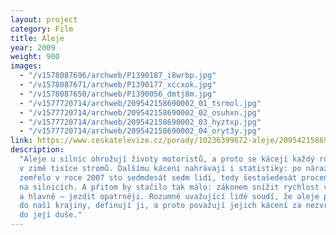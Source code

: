```yaml
---
layout: project
category: Film
title: Aleje
year: 2009
weight: 900
images:
  - "/v1578087696/archweb/P1390187_i8wrbp.jpg"
  - "/v1578087671/archweb/P1390177_xccxok.jpg"
  - "/v1578087650/archweb/P1390056_dmtj8m.jpg"
  - "/v1577720714/archweb/209542158690002_01_tsrmol.jpg"
  - "/v1577720714/archweb/209542158690002_02_osuhxn.jpg"
  - "/v1577720714/archweb/209542158690002_03_hyztxp.jpg"
  - "/v1577720714/archweb/209542158690002_04_oryt3y.jpg"
link: https://www.ceskatelevize.cz/porady/10236399672-aleje/209542158690002
description:
  "Aleje u silnic ohrožují životy motoristů, a proto se kácejí každý rok
  v zimě tisíce stromů. Dalšímu kácení nahrávají i statistiky: po nárazu do stromu
  zemřelo v roce 2007 sto sedmdesát sedm lidí, tedy šestašedesát procent všech obětí
  na silnicích. A přitom by stačilo tak málo: zákonem snížit rychlost vozidel v alejích,
  a hlavně – jezdit opatrněji. Rozumně uvažující lidé soudí, že aleje patří neodmyslitelně
  do naší krajiny, definují ji, a proto považují jejich kácení za nezvratné zásahy
  do její duše."
---
```

